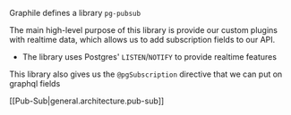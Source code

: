 
Graphile defines a library `pg-pubsub`

The main high-level purpose of this library is provide our custom plugins with realtime data, which allows us to add subscription fields to our API.
- The library uses Postgres' `LISTEN`/`NOTIFY` to provide realtime features

This library also gives us the `@pgSubscription` directive that we can put on graphql fields


[[Pub-Sub|general.architecture.pub-sub]]
